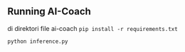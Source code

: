 ## Running AI-Coach

di direktori file ai-coach
`pip install -r requirements.txt`

`python inference.py`
